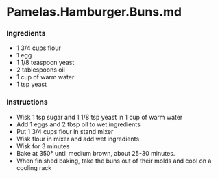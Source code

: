 # Pamelas.Hamburger.Buns.md

### Ingredients
- 1 3/4 cups flour
- 1 egg
- 1 1/8 teaspoon yeast
- 2 tablespoons oil
- 1 cup of warm water
- 1 tsp yeast

### Instructions
- Wisk 1 tsp sugar and 1 1/8 tsp yeast in 1 cup of warm water
- Add 1 eggs and 2 tbsp oil to wet ingredients
- Put 1 3/4 cups flour in stand mixer
- Wisk flour in mixer and add wet ingredients
- Wisk for 3 minutes
- Bake at 350° until medium brown, about 25-30 minutes. 
- When finished baking, take the buns out of their molds and cool on a cooling rack
